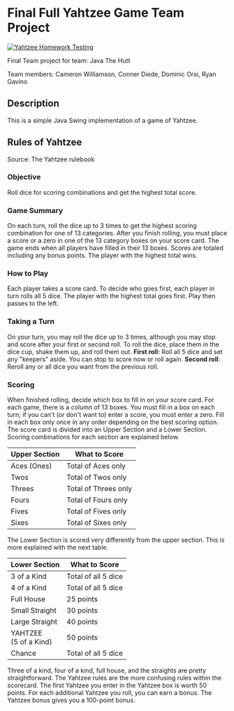 # Final Full Yahtzee Game Team Project

[![Yahtzee Homework Testing](https://github.com/GU-2021-Fall-CPSC224/finalyahtzee-java-the-hutt/actions/workflows/mainBuildTest.yml/badge.svg?branch=dev)](https://github.com/GU-2021-Fall-CPSC224/finalyahtzee-java-the-hutt/actions/workflows/mainBuildTest.yml)

Final Team project for team: Java The Hutt

Team members: Cameron Williamson, Conner Diede, Dominic Orsi, Ryan Gavino

## Description

This is a simple Java Swing implementation of a game of Yahtzee.

## Rules of Yahtzee

Source: The Yahtzee rulebook

### Objective

Roll dice for scoring combinations and get the highest total score.

### Game Summary

On each turn, roll the dice up to 3 times to get the highest scoring combination for one of 13 categories. After you finish rolling, you must place a score or a zero in one of the 13 category boxes on your score card. The game ends when all players have filled in their 13 boxes. Scores are totaled including any bonus points. The player with the highest total wins.

### How to Play

Each player takes a score card. To decide who goes first, each player in turn rolls all 5 dice. The player with the highest total goes first. Play then passes to the left.

### Taking a Turn

On your turn, you may roll the dice up to 3 times, although you may stop and score after your first or second roll. To roll the dice, place them in the dice cup, shake them up, and roll them out. **First roll:** Roll all 5 dice and set any "keepers" aside. You can stop to score now or roll again. **Second roll**: Reroll any or all dice you want from the previous roll.

### Scoring

When finished rolling, decide which box to fill in on your score card. For each game, there is a column of 13 boxes. You must fill in a box on each turn; if you can't (or don't want to) enter a score, you must enter a zero. Fill in each box only once in any order depending on the best scoring option. The score card is divided into an Upper Section and a Lower Section. Scoring combinations for each section are explained below.

| Upper Section | What to Score        |
| ------------- | -------------------- |
| Aces (Ones)   | Total of Aces only   |
| Twos          | Total of Twos only   |
| Threes        | Total of Threes only |
| Fours         | Total of Fours only  |
| Fives         | Total of Fives only  |
| Sixes         | Total of Sixes only  |

The Lower Section is scored very differently from the upper section. This is more explained with the next table.

| Lower Section             | What to Score       |
| ------------------------- | ------------------- |
| 3 of a Kind               | Total of all 5 dice |
| 4 of a Kind               | Total of all 5 dice |
| Full House                | 25 points           |
| Small Straight            | 30 points           |
| Large Straight            | 40 points           |
| YAHTZEE<br/>(5 of a Kind) | 50 points           |
| Chance                    | Total of all 5 dice |

Three of a kind, four of a kind, full house, and the straights are pretty straightforward. The Yahtzee rules are the more confusing rules within the scorecard. The first Yahtzee you enter in the Yahtzee box is worth 50 points. For each additional Yahtzee you roll, you can earn a bonus. The Yahtzee bonus gives you a 100-point bonus.
